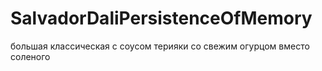 # SalvadorDaliPersistenceOfMemory
большая классическая с соусом терияки со свежим огурцом вместо соленого

